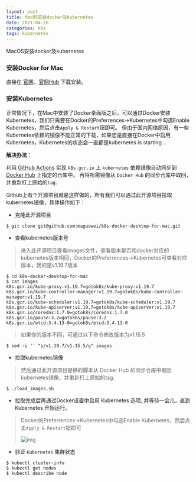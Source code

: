 ```yaml
---
layout: post
title: MacOS安装docker及kubernetes
date: 2021-04-26
categories: k8s
tags: kubernetes
---
```

MacOS安装docker及kubernetes



### 安装Docker for Mac

直接在 [官网](https://www.docker.com/products/docker-desktop)、[官网Hub](https://hub.docker.com/editions/community/docker-ce-desktop-mac) 下载安装。

### 安装Kubernetes

正常情况下，在Mac中安装了Docker桌面版之后，可以通过Docker安装Kubernetes，我们只需要在Docker的Preferrences->Kubernetes中勾选Enable Kubernetes，然后点击`Apply & Restart`钮即可。
但由于国内网络原因，有一些Kubernetes依赖的镜像不能正常的下载，如果您是直接在Docker中启用Kubernetes，Kubernetes的状态会一直都是kubernetes is starting...

**解决办法**：

利用 [GitHub Actions](https://developer.github.com/actions/creating-github-actions/) 实现 `k8s.gcr.io` 上 `kubernetes` 依赖镜像自动同步到 [Docker Hub](https://hub.docker.com/) 上指定的仓库中。 再将所需镜像从 `Docker Hub` 的同步仓库中取回，并重新打上原始的`tag`.

Github上有个开源项目就是这样做的，所有我们可以通过此开源项目拉取kubernetes镜像，具体操作如下：

* 克隆此开源项目

```
$ git clone git@github.com:maguowei/k8s-docker-desktop-for-mac.git
```

* 查看kubernetes版本号

> 进入此开源项目查看images文件，查看版本是否和docker对应的kubernetes版本相同，Docker的Preferrences->Kubernetes可查看对应版本，我的是v1.19.7版本

```
$ cd k8s-docker-desktop-for-mac
$ cat images
k8s.gcr.io/kube-proxy:v1.19.7=gotok8s/kube-proxy:v1.19.7
k8s.gcr.io/kube-controller-manager:v1.19.7=gotok8s/kube-controller-manager:v1.19.7
k8s.gcr.io/kube-scheduler:v1.19.7=gotok8s/kube-scheduler:v1.19.7
k8s.gcr.io/kube-apiserver:v1.19.7=gotok8s/kube-apiserver:v1.19.7
k8s.gcr.io/coredns:1.7.0=gotok8s/coredns:1.7.0
k8s.gcr.io/pause:3.2=gotok8s/pause:3.2
k8s.gcr.io/etcd:3.4.13-0=gotok8s/etcd:3.4.13-0
```

>  如果你的版本不同，可通过以下命令修改版本为v1.15.5

```
$ sed -i '' "s/v1.19.7/v1.15.5/g" images
```

* 拉取kubernetes镜像
> 然后通过此开源项目提供的脚本从 Docker Hub 的同步仓库中取回kubernetes镜像，并重新打上原始的tag.

```
$ ./load_images.sh
```

* 拉取完成后再通过Docker设置中启用 Kubernetes 选项, 并等待一会儿，直到 Kubernetes 开始运行。

> Docker的Preferrences->Kubernetes中勾选Enable Kubernetes，然后点击`Apply & Restart`钮即可
>
> ![img](http://wanghengliang.cn/images/posts/k8s/mac_docker_kubernetes.png)

* 验证 `Kubernetes` 集群状态

```
$ kubectl cluster-info
$ kubectl get nodes
$ kubectl describe node
```

